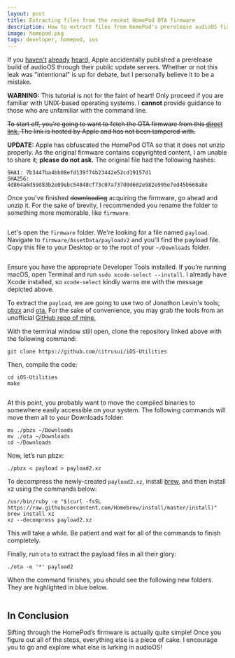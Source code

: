 ```yaml
---
layout: post
title: Extracting files from the recent HomePod OTA firmware
description: How to extract files from HomePod's prerelease audioOS firmware.
image: homepod.png
tags: developer, homepod, ios
---
```


If you [haven't](https://twitter.com/iOSReleases/status/890727145487691777) [already](https://9to5mac.com/2017/07/28/homepod-firmware-details/) [heard,](https://www.macrumors.com/2017/07/29/homepod-firmware-details-apple-smart-speaker/) Apple accidentally published a prerelease build of audioOS through their public update servers. Whether or not this leak was "intentional" is up for debate, but I personally believe it to be a mistake.

<null></null>

<div class="message">
<strong>WARNING:</strong> This tutorial is not for the faint of heart! Only proceed if you are familiar with UNIX-based operating systems. I <strong>cannot</strong> provide guidance to those who are unfamiliar with the command line.
</div>

~~To start off, you’re going to want to fetch the OTA firmware from this [direct link.](https://secure-appldnld.apple.com/ios11.0seeds/091-23521-20170827-D4B9565E-731F-11E7-89EE-CBC601BA0AE3/com_apple_MobileAsset_SoftwareUpdate/6841e048050f1f38ecc68977bbdc76d746da6559.zip) The link is hosted by Apple and has not been tampered with.~~

__UPDATE:__ Apple has obfuscated the HomePod OTA so that it does not unzip properly. As the original firmware contains copyrighted content, I am unable to share it; __please do not ask.__ The original file had the following hashes:

```
SHA1: 7b3447ba4bb08efd139f74b23442e52cd19157d1
SHA256: 4d864a6d59d83b2e09ebc54848cf73c07a737d0d602e982e995e7ed45b668a8e
```

Once you've finished ~~downloading~~ acquiring the firmware, go ahead and unzip it. For the sake of brevity, I recommended you rename the folder to something more memorable, like `firmware`.

<img data-src="https://user-images.githubusercontent.com/9056756/28853854-52517698-7701-11e7-9e5e-294dcacc3f9c.png" class="lazyload">

Let's open the `firmware` folder. We're looking for a file named `payload`. Navigate to `firmware/AssetData/payloadv2` and you'll find the payload file. Copy this file to your Desktop or to the root of your `~/Downloads` folder.

<img data-src="https://user-images.githubusercontent.com/9056756/28853863-5d6b11ec-7701-11e7-9795-974385bd40a3.png" class="lazyload">

Ensure you have the appropriate Developer Tools installed. If you’re running macOS, open Terminal and run `sudo xcode-select --install`. I already have Xcode installed, so `xcode-select` kindly warns me with the message depicted above.

To extract the `payload`, we are going to use two of Jonathon Levin's tools; [pbzx](http://www.newosxbook.com/src.jl?tree=listings&file=pbzx.c) and [ota.](http://www.newosxbook.com/src.jl?tree=listings&file=ota.c) For the sake of convenience, you may grab the tools from an unofficial [GitHub repo of mine.](https://github.com/citrusui/iOS-Utilities)

With the terminal window still open, clone the repository linked above with the following command:

```
git clone https://github.com/citrusui/iOS-Utilities
```

Then, compile the code:

```
cd iOS-Utilities
make
```

<img data-src="https://user-images.githubusercontent.com/9056756/28853826-258f6840-7701-11e7-816e-eb7ff01e83bb.png" class="lazyload">

At this point, you probably want to move the compiled binaries to somewhere easily accessible on your system. The following commands will move them all to your Downloads folder:

```
mv ./pbzx ~/Downloads
mv ./ota ~/Downloads
cd ~/Downloads
```

Now, let’s run pbzx:

```
./pbzx < payload > payload2.xz
```

To decompress the newly-created `payload2.xz`, install [brew](https://brew.sh), and then install xz using the commands below:

```
/usr/bin/ruby -e "$(curl -fsSL https://raw.githubusercontent.com/Homebrew/install/master/install)"
brew install xz
xz --decompress payload2.xz
```

This will take a while. Be patient and wait for all of the commands to finish completely.

Finally, run `ota` to extract the payload files in all their glory:

```
./ota -e '*' payload2
```

When the command finishes, you should see the following new folders. They are highlighted in blue below.

<img data-src="https://user-images.githubusercontent.com/9056756/28853846-3fef0d9e-7701-11e7-8f1a-7b5475e032ec.png" class="lazyload">

## In Conclusion

Sifting through the HomePod’s firmware is actually quite simple! Once you figure out all of the steps, everything else is a piece of cake. I encourage you to go and explore what else is lurking in audioOS!
